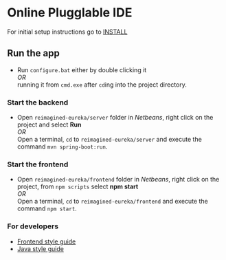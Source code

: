 # Online Plugglable IDE

For initial setup instructions go to [INSTALL](INSTALL.md)

## Run the app
  - Run `configure.bat` either by double clicking it  
    *OR*  
  running it from `cmd.exe` after `cd`ing into the project directory.
  ### Start the backend
  - Open `reimagined-eureka/server` folder in *Netbeans*, right click on the project and select **Run**  
    *OR*  
  Open a terminal, `cd` to `reimagined-eureka/server` and execute the command `mvn spring-boot:run`.
  ### Start the frontend
  - Open `reimagined-eureka/frontend` folder in *Netbeans*, right click on the project, from `npm scripts` select **npm start**  
    *OR*  
  Open a terminal, `cd` to `reimagined-eureka/frontend` and execute the command `npm start`.

### For developers
  - [Frontend style guide](https://google.github.io/styleguide/htmlcssguide.html)
  - [Java style guide](https://google.github.io/styleguide/javaguide.html)
